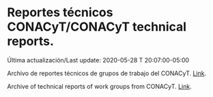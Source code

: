 # Reportes técnicos CONACyT/CONACyT technical reports.

Última actualización/Last update: 2020-05-28 T 20:07:00-05:00 

Archivo de reportes técnicos de grupos de trabajo del CONACyT. [Link](https://coronavirus.conacyt.mx/productos/index.html).

Archive of technical reports of work groups from CONACyT. [Link](https://coronavirus.conacyt.mx/productos/index.html).
